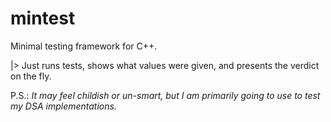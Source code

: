 # mintest
Minimal testing framework for C++.

|> Just runs tests, shows what values were given, and presents the verdict on the fly.

P.S.: *It may feel childish or un-smart, but I am primarily going to use to test my DSA implementations.*
